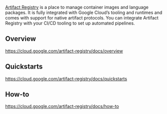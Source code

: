 [Artifact Registry](https://cloud.google.com/artifact-registry) is a  place to manage container images and language packages. It is fully integrated with Google Cloud’s tooling and runtimes and comes with support for native artifact protocols. You can integrate Artifact Registry with your CI/CD tooling to set up automated pipelines.

## Overview

https://cloud.google.com/artifact-registry/docs/overview

## Quickstarts

https://cloud.google.com/artifact-registry/docs/quickstarts

## How-to

https://cloud.google.com/artifact-registry/docs/how-to